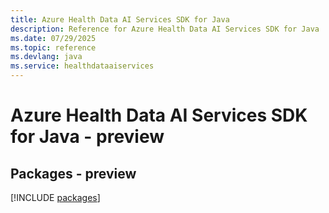 ```yaml
---
title: Azure Health Data AI Services SDK for Java
description: Reference for Azure Health Data AI Services SDK for Java
ms.date: 07/29/2025
ms.topic: reference
ms.devlang: java
ms.service: healthdataaiservices
---
```

# Azure Health Data AI Services SDK for Java - preview
## Packages - preview
[!INCLUDE [packages](health-data-ai-services-index.md)]